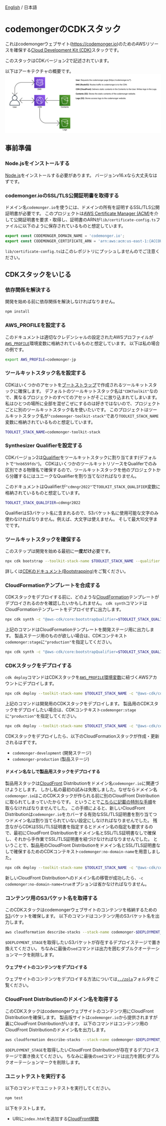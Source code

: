 [English](./README.md) / 日本語

# codemongerのCDKスタック

これはcodemongerウェブサイト(https://codemonger.io)のためのAWSリソースを確保する[Cloud Development Kit (CDK)](https://docs.aws.amazon.com/cdk/v2/guide/home.html)スタックです。

このスタックはCDKバージョン2で記述されています。

以下はアーキテクチャの概要です。
![AWS Architecture](./docs/aws-architecture.png)

## 事前準備

### Node.jsをインストールする

[Node.js](https://nodejs.org/en/)をインストールする必要があります。
バージョンv16.xなら大丈夫なはずです。

### codemonger.ioのSSL/TLS公開証明書を取得する

ドメイン名`codemonger.io`を使うには、ドメインの所有を証明するSSL/TLS公開証明書が必要です。
このプロジェクトは[AWS Certificate Manager (ACM)](https://docs.aws.amazon.com/acm/latest/userguide/acm-overview.html)を介して公開証明書を要求・取得し、証明書のARNが`lib/certificate-config.ts`ファイルに以下のように保存されているものと想定しています。

```ts
export const CODEMONGER_DOMAIN_NAME = 'codemonger.io';
export const CODEMONGER_CERTIFICATE_ARN = 'arn:aws:acm:us-east-1:{ACCOUNT_ID}:certificate/{CERTIFICATE_ID}';
```

`lib/certificate-config.ts`はこのレポジトリにプッシュしませんのでご注意ください。

## CDKスタックをいじる

### 依存関係を解決する

開発を始める前に依存関係を解決しなければなりません。

```sh
npm install
```

### AWS_PROFILEを設定する

このドキュメントは適切なクレデンシャルの設定されたAWSプロファイルが[`AWS_PROFILE`](https://docs.aws.amazon.com/cli/latest/userguide/cli-configure-profiles.html)環境変数に格納されているものと想定しています。
以下は私の場合の例です。

```sh
export AWS_PROFILE=codemonger-jp
```

### ツールキットスタック名を設定する

CDKはいくつかのアセットを[ブートストラップ](https://docs.aws.amazon.com/cdk/v2/guide/bootstrapping.html)で作成されるツールキットスタックに確保します。
デフォルトのツールキットスタック名は`"CDKToolkit"`なので、異なるプロジェクトのすべてのアセットがそこに放り込まれてしまいます。
私はひとつの場所に全部を混ぜこぜにするのは好きではないので、プロジェクトごとに別のツールキットスタック名を使いたいです。
このプロジェクトはツールキットスタック名が`"codemonger-toolkit-stack"`であり`TOOLKIT_STACK_NAME`変数に格納されているものと想定しています。

```sh
TOOLKIT_STACK_NAME=codemonger-toolkit-stack
```

### Synthesizer Qualifierを設定する

CDKバージョン2は[Qualifier](https://docs.aws.amazon.com/cdk/v2/guide/bootstrapping.html#bootstrapping-custom-synth)をツールキットスタックに割り当てます(デフォルトで`"hnb659fds"`)。
CDKはいくつかのツールキットリソースをQualiferでのみ区別できる物理名で確保するので、ツールキットスタックを他のプロジェクトから分離するにはユニークなQualifierを割り当てなければなりません。

このドキュメントはQualifierが`"cdmngr2022"`で`TOOLKIT_STACK_QUALIFIER`変数に格納されているものと想定しています。

```sh
TOOLKIT_STACK_QUALIFIER=cdmngr2022
```

QualifierはS3バケット名に含まれるので、S3バケット名に使用可能な文字のみ使わなければなりません。例えば、大文字は使えません。
そして最大10文字までです。

### ツールキットスタックを確保する

このステップは開発を始める最初に**一度だけ**必要です。

```sh
npx cdk bootstrap --toolkit-stack-name $TOOLKIT_STACK_NAME --qualifier $TOOLKIT_STACK_QUALIFIER
```

詳しくは[CDKのドキュメント(Bootstrapping)](https://docs.aws.amazon.com/cdk/v2/guide/bootstrapping.html)をご覧ください。

### CloudFormationテンプレートを合成する

CDKスタックをデプロイする前に、どのような[CloudFormation](https://docs.aws.amazon.com/AWSCloudFormation/latest/UserGuide/Welcome.html)テンプレートがデプロイされるのかを確認したいかもしれません。
`cdk synth`コマンドはCloudFormationテンプレートをデプロイせずに出力します。

```sh
npx cdk synth -c "@aws-cdk/core:bootstrapQualifier=$TOOLKIT_STACK_QUALIFIER"
```

上記のコマンドはCloudFormationテンプレートを開発ステージ用に出力します。
製品ステージ用のものが欲しい場合は、CDKコンテキスト`codemonger:stage`に`"production"`を指定してください。

```sh
npx cdk synth -c "@aws-cdk/core:bootstrapQualifier=$TOOLKIT_STACK_QUALIFIER" -c codemonger:stage=production
```

### CDKスタックをデプロイする

`cdk deploy`コマンドはCDKスタックを[`AWS_PROFILE`環境変数](#setting-awsprofile)に紐づくAWSアカウントにデプロイします。

```sh
npx cdk deploy --toolkit-stack-name $TOOLKIT_STACK_NAME -c "@aws-cdk/core:bootstrapQualifier=$TOOLKIT_STACK_QUALIFIER"
```

上記のコマンドは開発用のCDKスタックをデプロイします。
製品用のCDKスタックをデプロイしたい場合は、CDKコンテキスト`codemonger:stage`に`"production"`を指定してください。

```sh
npx cdk deploy --toolkit-stack-name $TOOLKIT_STACK_NAME -c "@aws-cdk/core:bootstrapQualifier=$TOOLKIT_STACK_QUALIFIER" -c codemonger:stage=production
```

CDKスタックをデプロイしたら、以下のCloudFormationスタックが作成・更新されるはずです。
- `codemonger-development` (開発ステージ)
- `codemonger-production` (製品ステージ)

#### ドメイン名なしで製品用スタックをデプロイする

製品用スタックは[CloudFront](https://docs.aws.amazon.com/AmazonCloudFront/latest/DeveloperGuide/Introduction.html) Distributionをドメイン名`codemonger.io`に関連づけようとします。
しかし私の最初の試みは失敗しました。なぜならドメイン名`codemonger.io`はこのCDKスタックが作られる前に別のCloudFront Distributionに取られてしまっていたからです。
ということで[こちらに記載の特別な手順](https://docs.aws.amazon.com/AmazonCloudFront/latest/DeveloperGuide/CNAMEs.html#alternate-domain-names-move)を取らなければなりませんでした。
この手順によると、新しいCloudFront Distributionは`codemonger.io`をカバーする有効なSSL/TLS証明書を割り当てつつドメイン名は割り当てられていない設定にしなければなりませんでした。
残念ながらCDKはSSL/TLS証明書を指定するとドメイン名の指定も要求するので、最初にCloudFront Distributionをドメイン名とSSL/TLS証明書なしで確保し、それから手作業でSSL/TLS証明書を紐づけなければなりませんでした。
ということで、製品用のCloudFront Distributionをドメイン名とSSL/TLS証明書なしで確保するためのCDKコンテキスト`codemonger:no-domain-name`を用意しました。

```sh
npx cdk deploy --toolkit-stack-name $TOOLKIT_STACK_NAME -c "@aws-cdk/core:bootstrapQualifier=$TOOLKIT_STACK_QUALIFIER" -c codemonger:stage=production -c codemonger:no-domain-name=true
```

新しいCloudFront Distributionへのドメイン名の移管が成功したら、`-c codemonger:no-domain-name=true`オプションは省かなければなりません。

### コンテンツ用のS3バケット名を取得する

このCDKスタックはcodemongerウェブサイトのコンテンツを格納するための[S3](https://docs.aws.amazon.com/AmazonS3/latest/userguide/Welcome.html)バケットを確保します。
以下のコマンドはコンテンツ用のS3バケット名を出力します。

```sh
aws cloudformation describe-stacks --stack-name codemonger-$DEPLOYMENT_STAGE --query "Stacks[0].Outputs[?OutputKey=='ContentsBucketName']|[0].OutputValue" --output text
```

`$DEPLOYMENT_STAGE`を取得したいS3バケットが存在するデプロイステージで置き換えてください。
ちなみに最後の`sed`コマンドは出力を囲むダブルクオーテーションマークを削除します。

#### ウェブサイトのコンテンツをデプロイする

ウェブサイトのコンテンツをデプロイする方法については[`../zola`](../zola/README.ja.md)フォルダをご覧ください。

### CloudFront Distributionのドメイン名を取得する

このCDKスタックはcodemongerウェブサイトのコンテンツ用にCloudFront Distributionを確保します。
製品版サイトは`codemonger.io`から提供されますが裏にCloudFront Distributionがいます。
以下のコマンドはコンテンツ用のCloudFront Distributionのドメイン名を出力します。

```sh
aws cloudformation describe-stacks --stack-name codemonger-$DEPLOYMENT_STAGE --query "Stacks[0].Outputs[?OutputKey=='ContentsDistributionDomainName']|[0].OutputValue" --output text
```

`$DEPLOYMENT_STAGE`を取得したいCloudFront Distributionが存在するデプロイステージで置き換えてください。
ちなみに最後の`sed`コマンドは出力を囲むダブルクオーテーションマークを削除します。

### ユニットテストを実行する

以下のコマンドでユニットテストを実行してください。

```sh
npm test
```

以下をテストします。
- URIに`index.html`を追加する[CloudFront関数](https://docs.aws.amazon.com/AmazonCloudFront/latest/DeveloperGuide/cloudfront-functions.html)